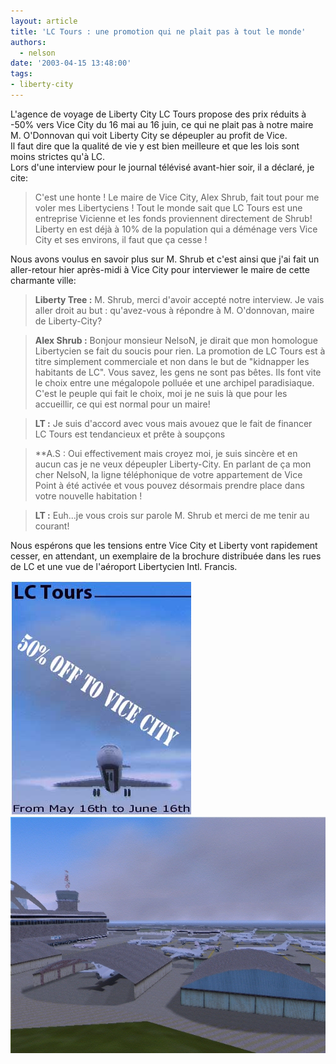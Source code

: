 ```yaml
---
layout: article
title: 'LC Tours : une promotion qui ne plait pas à tout le monde'
authors:
  - nelson
date: '2003-04-15 13:48:00'
tags:
- liberty-city
---
```


L'agence de voyage de Liberty City LC Tours propose des prix réduits à -50% vers Vice City du 16 mai au 16 juin, ce qui ne plait pas à notre maire M. O'Donnovan qui voit Liberty City se dépeupler au profit de Vice.  
Il faut dire que la qualité de vie y est bien meilleure et que les lois sont moins strictes qu'à LC.  
Lors d'une interview pour le journal télévisé avant-hier soir, il a déclaré, je cite:

> C'est une honte ! Le maire de Vice City, Alex Shrub, fait tout pour me voler mes Libertyciens ! Tout le monde sait que LC Tours est une entreprise Vicienne et les fonds proviennent directement de Shrub! Liberty en est déjà à 10% de la population qui a déménage vers Vice City et ses environs, il faut que ça cesse !

Nous avons voulus en savoir plus sur M. Shrub et c'est ainsi que j'ai fait un aller-retour hier après-midi à Vice City pour interviewer le maire de cette charmante ville:

> **Liberty Tree :** M. Shrub, merci d'avoir accepté notre interview. Je vais aller droit au but : qu'avez-vous à répondre à M. O'donnovan, maire de Liberty-City?

> **Alex Shrub :** Bonjour monsieur NelsoN, je dirait que mon homologue Libertycien se fait du soucis pour rien. La promotion de LC Tours est à titre simplement commerciale et non dans le but de "kidnapper les habitants de LC". Vous savez, les gens ne sont pas bêtes. Ils font vite le choix entre une mégalopole polluée et une archipel paradisiaque. C'est le peuple qui fait le choix, moi je ne suis là que pour les accueillir, ce qui est normal pour un maire!

> **LT :** Je suis d'accord avec vous mais avouez que le fait de financer LC Tours est tendancieux et prête à soupçons

> \*\*A.S : Oui effectivement mais croyez moi, je suis sincère et en aucun cas je ne veux dépeupler Liberty-City. En parlant de ça mon cher NelsoN, la ligne téléphonique de votre appartement de Vice Point à été activée et vous pouvez désormais prendre place dans votre nouvelle habitation !

> **LT :** Euh...je vous crois sur parole M. Shrub et merci de me tenir au courant!

Nous espérons que les tensions entre Vice City et Liberty vont rapidement cesser, en attendant, un exemplaire de la brochure distribuée dans les rues de LC et une vue de l'aéroport Libertycien Intl. Francis.

![](/content/images/2016/07/plane.JPG)
![](/content/images/2016/07/Tours.JPG)